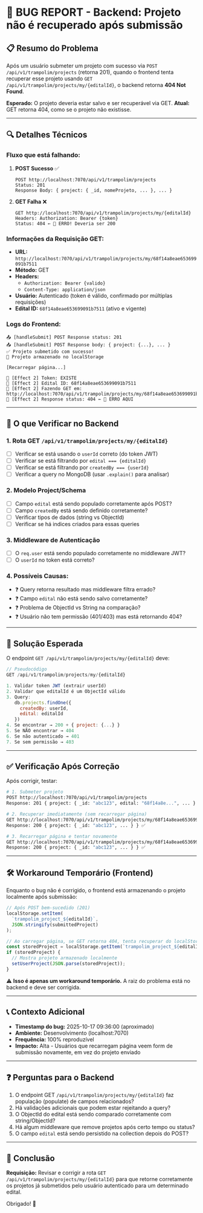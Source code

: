 # 🐛 BUG REPORT - Backend: Projeto não é recuperado após submissão

## 📋 Resumo do Problema

Após um usuário submeter um projeto com sucesso via `POST /api/v1/trampolim/projects` (retorna 201), quando o frontend tenta recuperar esse projeto usando `GET /api/v1/trampolim/projects/my/{editalId}`, o backend retorna **404 Not Found**.

**Esperado:** O projeto deveria estar salvo e ser recuperável via GET.
**Atual:** GET retorna 404, como se o projeto não existisse.

---

## 🔍 Detalhes Técnicos

### Fluxo que está falhando:

1. **POST Sucesso** ✅
   ```
   POST http://localhost:7070/api/v1/trampolim/projects
   Status: 201
   Response Body: { project: { _id, nomeProjeto, ... }, ... }
   ```

2. **GET Falha** ❌
   ```
   GET http://localhost:7070/api/v1/trampolim/projects/my/{editalId}
   Headers: Authorization: Bearer {token}
   Status: 404 ← 🐛 ERRO! Deveria ser 200
   ```

### Informações da Requisição GET:

- **URL:** `http://localhost:7070/api/v1/trampolim/projects/my/68f14a8eae653699091b7511`
- **Método:** GET
- **Headers:**
  - `Authorization: Bearer {valido}`
  - `Content-Type: application/json`
- **Usuário:** Autenticado (token é válido, confirmado por múltiplas requisições)
- **Edital ID:** `68f14a8eae653699091b7511` (ativo e vigente)

### Logs do Frontend:

```
📤 [handleSubmit] POST Response status: 201
📤 [handleSubmit] POST Response body: { project: {...}, ... }
✅ Projeto submetido com sucesso!
💾 Projeto armazenado no localStorage

[Recarregar página...]

🔵 [Effect 2] Token: EXISTE
🔵 [Effect 2] Edital ID: 68f14a8eae653699091b7511
🔵 [Effect 2] Fazendo GET em: http://localhost:7070/api/v1/trampolim/projects/my/68f14a8eae653699091b7511
🔵 [Effect 2] Response status: 404 ← 🐛 ERRO AQUI
```

---

## 🔧 O que Verificar no Backend

### 1. **Rota GET `/api/v1/trampolim/projects/my/{editalId}`**
   - [ ] Verificar se está usando o `userId` correto (do token JWT)
   - [ ] Verificar se está filtrando por `edital === {editalId}`
   - [ ] Verificar se está filtrando por `createdBy === {userId}`
   - [ ] Verificar a query no MongoDB (usar `.explain()` para analisar)

### 2. **Modelo Project/Schema**
   - [ ] Campo `edital` está sendo populado corretamente após POST?
   - [ ] Campo `createdBy` está sendo definido corretamente?
   - [ ] Verificar tipos de dados (string vs ObjectId)
   - [ ] Verificar se há indices criados para essas queries

### 3. **Middleware de Autenticação**
   - [ ] O `req.user` está sendo populado corretamente no middleware JWT?
   - [ ] O `userId` no token está correto?

### 4. **Possíveis Causas:**
   - ❓ Query retorna resultado mas middleware filtra errado?
   - ❓ Campo `edital` não está sendo salvo corretamente?
   - ❓ Problema de ObjectId vs String na comparação?
   - ❓ Usuário não tem permissão (401/403) mas está retornando 404?

---

## 📝 Solução Esperada

O endpoint `GET /api/v1/trampolim/projects/my/{editalId}` deve:

```javascript
// Pseudocódigo
GET /api/v1/trampolim/projects/my/{editalId}

1. Validar token JWT (extrair userId)
2. Validar que editalId é um ObjectId válido
3. Query:
   db.projects.findOne({
     createdBy: userId,
     edital: editalId
   })
4. Se encontrar → 200 + { project: {...} }
5. Se NÃO encontrar → 404
6. Se não autenticado → 401
7. Se sem permissão → 403
```

---

## ✅ Verificação Após Correção

Após corrigir, testar:

```bash
# 1. Submeter projeto
POST http://localhost:7070/api/v1/trampolim/projects
Response: 201 { project: { _id: "abc123", edital: "68f14a8e...", ... } }

# 2. Recuperar imediatamente (sem recarregar página)
GET http://localhost:7070/api/v1/trampolim/projects/my/68f14a8eae653699091b7511
Response: 200 { project: { _id: "abc123", ... } } ✅

# 3. Recarregar página e tentar novamente
GET http://localhost:7070/api/v1/trampolim/projects/my/68f14a8eae653699091b7511
Response: 200 { project: { _id: "abc123", ... } } ✅
```

---

## 🛠️ Workaround Temporário (Frontend)

Enquanto o bug não é corrigido, o frontend está armazenando o projeto localmente após submissão:

```javascript
// Após POST bem-sucedido (201)
localStorage.setItem(
  `trampolim_project_${editalId}`,
  JSON.stringify(submittedProject)
);

// Ao carregar página, se GET retorna 404, tenta recuperar do localStorage
const storedProject = localStorage.getItem(`trampolim_project_${editalId}`);
if (storedProject) {
  // Mostra projeto armazenado localmente
  setUserProject(JSON.parse(storedProject));
}
```

⚠️ **Isso é apenas um workaround temporário.** A raiz do problema está no backend e deve ser corrigida.

---

## 📞 Contexto Adicional

- **Timestamp do bug:** 2025-10-17 09:36:00 (aproximado)
- **Ambiente:** Desenvolvimento (localhost:7070)
- **Frequência:** 100% reproduzível
- **Impacto:** Alta - Usuários que recarregam página veem form de submissão novamente, em vez do projeto enviado

---

## ❓ Perguntas para o Backend

1. O endpoint GET `/api/v1/trampolim/projects/my/{editalId}` faz população (populate) de campos relacionados?
2. Há validações adicionais que podem estar rejeitando a query?
3. O ObjectId do edital está sendo comparado corretamente com string/ObjectId?
4. Há algum middleware que remove projetos após certo tempo ou status?
5. O campo `edital` está sendo persistido na collection depois do POST?

---

## 🎯 Conclusão

**Requisição:** Revisar e corrigir a rota `GET /api/v1/trampolim/projects/my/{editalId}` para que retorne corretamente os projetos já submetidos pelo usuário autenticado para um determinado edital.

Obrigado! 🙏

